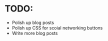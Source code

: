 # TODO:

* Polish up blog posts
* Polish up CSS for scoial networking buttons
* Write more blog posts
